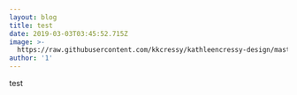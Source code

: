 ```yaml
---
layout: blog
title: test
date: 2019-03-03T03:45:52.715Z
image: >-
  https://raw.githubusercontent.com/kkcressy/kathleencressy-design/master/assets/images/placeholder-1.jpg
author: '1'
---
```

test
